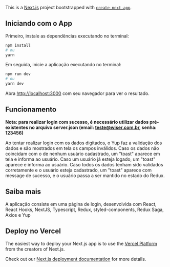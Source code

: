 This is a [Next.js](https://nextjs.org/) project bootstrapped with [`create-next-app`](https://github.com/vercel/next.js/tree/canary/packages/create-next-app).

## Iniciando com o App

Primeiro, instale as dependências executando no terminal:

```bash
npm install
# ou
yarn
```
Em seguida, inicie a aplicação executando no terminal:

```bash
npm run dev
# ou
yarn dev
```

Abra [http://localhost:3000](http://localhost:3000) com seu navegador para ver o resultado.

## Funcionamento

**Nota: para realizar login com sucesso, é necessário utilizar dados pré-existentes no arquivo server.json (email: teste@wiser.com.br, senha: 123456)**

Ao tentar realizar login com os dados digitados, o Yup faz a validação dos dados e são mostrados em tela os campos inválidos.
Caso os dados não coincidam com o de nenhum usuário cadastrado, um "toast" aparece em tela e informa ao usuário.
Caso um usuário já esteja logado, um "toast" aparece e informa ao usuário.
Caso todos os dados tenham sido validados corretamente e o usuário esteja cadastrado, um "toast" aparece com message de sucesso,
e o usuário passa a ser mantido no estado do Redux.

## Saiba mais

A aplicação consiste em uma página de login, desenvolvida com React, React Hooks, NextJS, Typescript, Redux, styled-components, Redux Saga, Axios e Yup

## Deploy no Vercel

The easiest way to deploy your Next.js app is to use the [Vercel Platform](https://vercel.com/new?utm_medium=default-template&filter=next.js&utm_source=create-next-app&utm_campaign=create-next-app-readme) from the creators of Next.js.

Check out our [Next.js deployment documentation](https://nextjs.org/docs/deployment) for more details.
